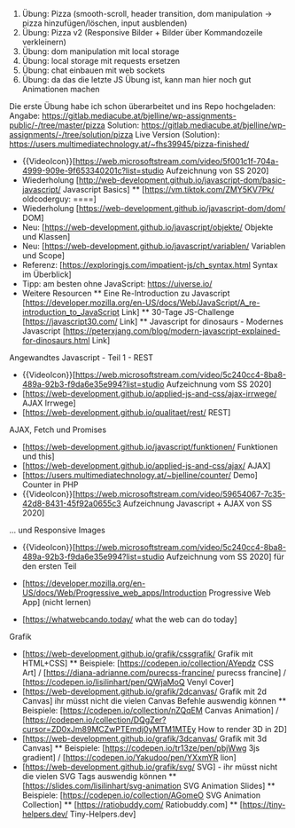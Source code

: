 1. Übung: Pizza (smooth-scroll, header transition, dom manipulation -> pizza hinzufügen/löschen, input ausblenden)
2. Übung: Pizza v2 (Responsive Bilder + Bilder über Kommandozeile verkleinern)
3. Übung: dom manipulation mit local storage
4. Übung: local storage mit requests ersetzen
5. Übung: chat einbauen mit web sockets
6. Übung: da das die letzte JS Übung ist, kann man hier noch gut Animationen machen

Die erste Übung habe ich schon überarbeitet und ins Repo hochgeladen:
Angabe: https://gitlab.mediacube.at/bjelline/wp-assignments-public/-/tree/master/pizza
Solution: https://gitlab.mediacube.at/bjelline/wp-assignments/-/tree/solution/pizza
Live Version (Solution): https://users.multimediatechnology.at/~fhs39945/pizza-finished/




* {{VideoIcon}}[https://web.microsoftstream.com/video/5f001c1f-704a-4999-909e-9f653340201c?list=studio Aufzeichnung von SS 2020]
* Wiederholung [http://web-development.github.io/javascript-dom/basic-javascript/ Javascript Basics]
** [https://vm.tiktok.com/ZMY5KV7Pk/ oldcoderguy: ====]
* Wiederholung [https://web-development.github.io/javascript-dom/dom/ DOM]
* Neu: [https://web-development.github.io/javascript/objekte/ Objekte und Klassen]
* Neu: [https://web-development.github.io/javascript/variablen/ Variablen und Scope]
* Referenz: [https://exploringjs.com/impatient-js/ch_syntax.html Syntax im Überblick]
* Tipp: am besten ohne JavaScript: https://uiverse.io/
* Weitere Resourcen
** Eine Re-Introduction zu Javascript [https://developer.mozilla.org/en-US/docs/Web/JavaScript/A_re-introduction_to_JavaScript Link]
** 30-Tage JS-Challenge [https://javascript30.com/ Link]
** Javascript for dinosaurs - Modernes Javascript [https://peterxjang.com/blog/modern-javascript-explained-for-dinosaurs.html Link]

Angewandtes Javascript - Teil 1 - REST

* {{VideoIcon}}[https://web.microsoftstream.com/video/5c240cc4-8ba8-489a-92b3-f9da6e35e994?list=studio Aufzeichnung vom SS 2020]
* [https://web-development.github.io/applied-js-and-css/ajax-irrwege/ AJAX Irrwege]
* [https://web-development.github.io/qualitaet/rest/ REST]

AJAX, Fetch und Promises

* [https://web-development.github.io/javascript/funktionen/ Funktionen und this]
* [https://web-development.github.io/applied-js-and-css/ajax/ AJAX]
* [https://users.multimediatechnology.at/~bjelline/counter/ Demo] Counter in PHP
* {{VideoIcon}}[https://web.microsoftstream.com/video/59654067-7c35-42d8-8431-45f92a0655c3 Aufzeichnung Javascript + AJAX von SS 2020]

... und Responsive Images

* {{VideoIcon}}[https://web.microsoftstream.com/video/5c240cc4-8ba8-489a-92b3-f9da6e35e994?list=studio Aufzeichnung vom SS 2020] für den ersten Teil


* [https://developer.mozilla.org/en-US/docs/Web/Progressive_web_apps/Introduction Progressive Web App] (nicht lernen)
* [https://whatwebcando.today/ what the web can do today]



Grafik

* [https://web-development.github.io/grafik/cssgrafik/ Grafik mit HTML+CSS]
** Beispiele: [https://codepen.io/collection/AYepdz CSS Art] / [https://diana-adrianne.com/purecss-francine/ purecss francine] / [https://codepen.io/lisilinhart/pen/QWjaMoQ Venyl Cover]
* [https://web-development.github.io/grafik/2dcanvas/ Grafik mit 2d Canvas] ihr müsst nicht die vielen Canvas Befehle auswendig können
** Beispiele: [https://codepen.io/collection/nZQqEM Canvas Animation] / [https://codepen.io/collection/DQgZer?cursor=ZD0xJm89MCZwPTEmdj0yMTM1MTEy  How to render 3D in 2D]
* [https://web-development.github.io/grafik/3dcanvas/ Grafik mit 3d Canvas]
** Beispiele: [https://codepen.io/tr13ze/pen/pbjWwg 3js gradient] / [https://codepen.io/Yakudoo/pen/YXxmYR lion]
* [https://web-development.github.io/grafik/svg/ SVG] - ihr müsst nicht die vielen SVG Tags auswendig können
** [https://slides.com/lisilinhart/svg-animation SVG Animation Slides]
** Beispiele: [https://codepen.io/collection/AGomeO SVG Animation Collection]
** [https://ratiobuddy.com/ Ratiobuddy.com]
** [https://tiny-helpers.dev/ Tiny-Helpers.dev]
